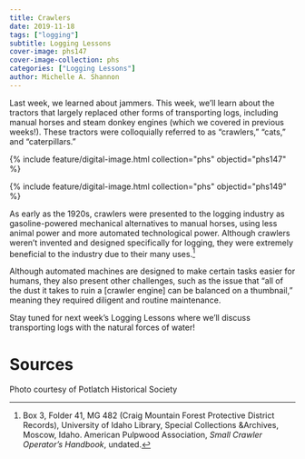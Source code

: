 ```yaml
---
title: Crawlers
date: 2019-11-18
tags: ["logging"]
subtitle: Logging Lessons
cover-image: phs147
cover-image-collection: phs
categories: ["Logging Lessons"]
author: Michelle A. Shannon
---
```


Last week, we learned
about jammers. This week, we’ll learn about the tractors that largely replaced
other forms of transporting logs, including manual horses and steam donkey
engines (which we covered in previous weeks!). These tractors were colloquially
referred to as “crawlers,” “cats,” and “caterpillars.”

{% include feature/digital-image.html collection="phs" objectid="phs147" %}

{% include feature/digital-image.html collection="phs" objectid="phs149" %}

As early as the 1920s, crawlers were presented to the
logging industry as gasoline-powered mechanical alternatives to manual horses,
using less animal power and more automated technological power. Although
crawlers weren’t invented and designed specifically for logging, they were
extremely beneficial to the industry due to their many uses.[^1]

Although automated machines are designed to make certain
tasks easier for humans, they also present other challenges, such as the issue
that “all of the dust it takes to ruin a [crawler engine] can be balanced on a
thumbnail,” meaning they required diligent and routine maintenance.

Stay tuned for next week’s Logging Lessons where we’ll discuss transporting logs with the natural forces of water!

# Sources

Photo courtesy of Potlatch Historical Society

[^1]: Box 3, Folder 41, MG 482 (Craig Mountain Forest Protective District Records), University of Idaho Library, Special Collections &Archives, Moscow, Idaho. American Pulpwood Association, *Small Crawler Operator’s Handbook*, undated.
